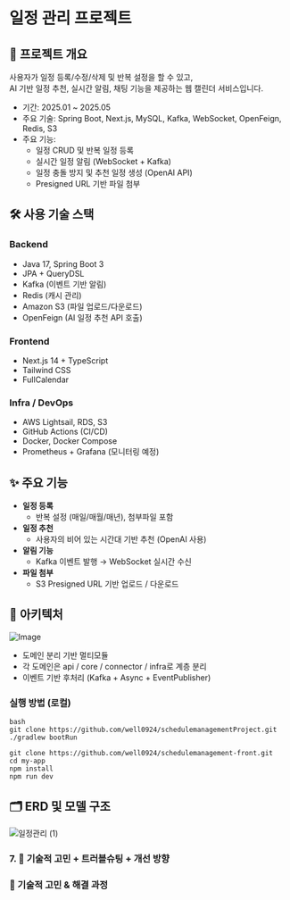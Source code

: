 # 일정 관리 프로젝트 


## 📌 프로젝트 개요

사용자가 일정 등록/수정/삭제 및 반복 설정을 할 수 있고,  
AI 기반 일정 추천, 실시간 알림, 채팅 기능을 제공하는 웹 캘린더 서비스입니다.

- 기간: 2025.01 ~ 2025.05
- 주요 기술: Spring Boot, Next.js, MySQL, Kafka, WebSocket, OpenFeign, Redis, S3
- 주요 기능:
    - 일정 CRUD 및 반복 일정 등록
    - 실시간 일정 알림 (WebSocket + Kafka)
    - 일정 충돌 방지 및 추천 일정 생성 (OpenAI API)
    - Presigned URL 기반 파일 첨부

## 🛠 사용 기술 스택

### Backend
- Java 17, Spring Boot 3
- JPA + QueryDSL
- Kafka (이벤트 기반 알림)
- Redis (캐시 관리)
- Amazon S3 (파일 업로드/다운로드)
- OpenFeign (AI 일정 추천 API 호출)

### Frontend
- Next.js 14 + TypeScript
- Tailwind CSS
- FullCalendar

### Infra / DevOps
- AWS Lightsail, RDS, S3
- GitHub Actions (CI/CD)
- Docker, Docker Compose
- Prometheus + Grafana (모니터링 예정)

## ✨ 주요 기능

- **일정 등록**
    - 반복 설정 (매일/매월/매년), 첨부파일 포함
- **일정 추천**
    - 사용자의 비어 있는 시간대 기반 추천 (OpenAI 사용)
- **알림 기능**
    - Kafka 이벤트 발행 → WebSocket 실시간 수신
- **파일 첨부**
    - S3 Presigned URL 기반 업로드 / 다운로드

## 🧱 아키텍처



![Image](https://github.com/user-attachments/assets/1fa64eeb-dfe8-4166-82b6-aceac0af3f76)

- 도메인 분리 기반 멀티모듈
- 각 도메인은 api / core / connector / infra로 계층 분리
- 이벤트 기반 후처리 (Kafka + Async + EventPublisher)


### 실행 방법 (로컬)
```
bash
git clone https://github.com/well0924/schedulemanagementProject.git
./gradlew bootRun

git clone https://github.com/well0924/schedulemanagement-front.git
cd my-app
npm install
npm run dev

```

## 🗂 ERD 및 모델 구조
 
![일정관리 (1)](https://github.com/user-attachments/assets/19cb4ace-786d-414c-a971-238dd38195fb)


### 7. 🔹 기술적 고민 + 트러블슈팅 + 개선 방향

### 🧠 기술적 고민 & 해결 과정
